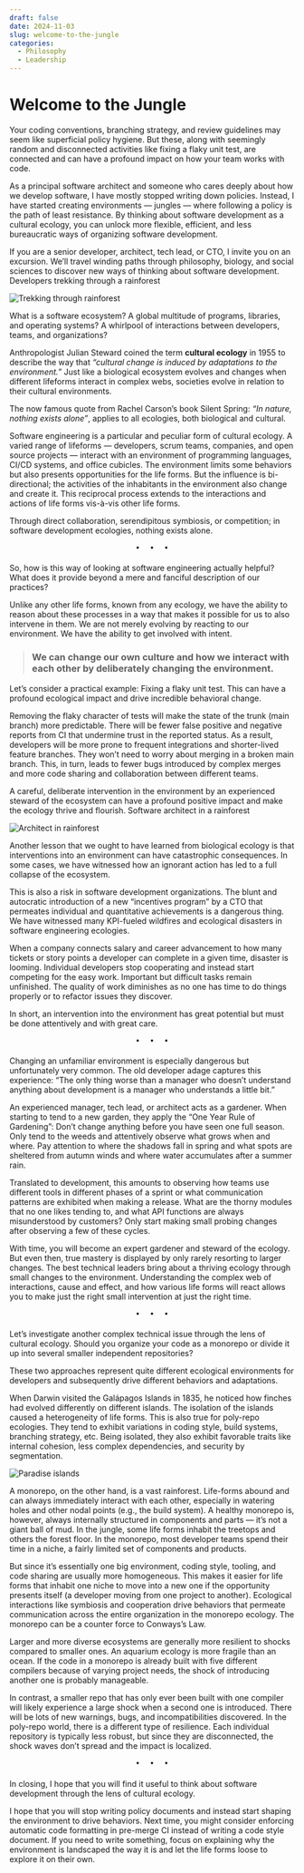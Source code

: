 ```yaml
---
draft: false
date: 2024-11-03
slug: welcome-to-the-jungle
categories:
  - Philosophy
  - Leadership
---
```


# Welcome to the Jungle

Your coding conventions, branching strategy, and review guidelines may seem like superficial policy hygiene. But these, along with seemingly random and disconnected activities like fixing a flaky unit test, are connected and can have a profound impact on how your team works with code.

<!-- more -->

As a principal software architect and someone who cares deeply about how we develop software, I have mostly stopped writing down policies. Instead, I have started creating environments — jungles — where following a policy is the path of least resistance. By thinking about software development as a cultural ecology, you can unlock more flexible, efficient, and less bureaucratic ways of organizing software development.

If you are a senior developer, architect, tech lead, or CTO, I invite you on an excursion. We’ll travel winding paths through philosophy, biology, and social sciences to discover new ways of thinking about software development.
Developers trekking through a rainforest

![Trekking through rainforest](trekking.jpeg)


What is a software ecosystem? A global multitude of programs, libraries, and operating systems? A whirlpool of interactions between developers, teams, and organizations?

Anthropologist Julian Steward coined the term **cultural ecology** in 1955 to describe the way that *“cultural change is induced by adaptations to the environment.”* Just like a biological ecosystem evolves and changes when different lifeforms interact in complex webs, societies evolve in relation to their cultural environments.

The now famous quote from Rachel Carson’s book Silent Spring: *“In nature, nothing exists alone”*, applies to all ecologies, both biological and cultural.

Software engineering is a particular and peculiar form of cultural ecology. A varied range of lifeforms — developers, scrum teams, companies, and open source projects — interact with an environment of programming languages, CI/CD systems, and office cubicles. The environment limits some behaviors but also presents opportunities for the life forms. But the influence is bi-directional; the activities of the inhabitants in the environment also change and create it. This reciprocal process extends to the interactions and actions of life forms vis-à-vis other life forms.

Through direct collaboration, serendipitous symbiosis, or competition; in software development ecologies, nothing exists alone.

<pre><p style="text-align: center; margin-top: 0px; margin-bottom: 4pt;">•  •  •</p></pre>

So, how is this way of looking at software engineering actually helpful? What does it provide beyond a mere and fanciful description of our practices?

Unlike any other life forms, known from any ecology, we have the ability to reason about these processes in a way that makes it possible for us to also intervene in them. We are not merely evolving by reacting to our environment. We have the ability to get involved with intent.

> ### We can change our own culture and how we interact with each other by deliberately changing the environment.

Let’s consider a practical example: Fixing a flaky unit test. This can have a profound ecological impact and drive incredible behavioral change.

Removing the flaky character of tests will make the state of the trunk (main branch) more predictable. There will be fewer false positive and negative reports from CI that undermine trust in the reported status. As a result, developers will be more prone to frequent integrations and shorter-lived feature branches. They won’t need to worry about merging in a broken main branch. This, in turn, leads to fewer bugs introduced by complex merges and more code sharing and collaboration between different teams.

A careful, deliberate intervention in the environment by an experienced steward of the ecosystem can have a profound positive impact and make the ecology thrive and flourish.
Software architect in a rainforest

![Architect in rainforest](architect.jpeg)

Another lesson that we ought to have learned from biological ecology is that interventions into an environment can have catastrophic consequences. In some cases, we have witnessed how an ignorant action has led to a full collapse of the ecosystem.

This is also a risk in software development organizations. The blunt and autocratic introduction of a new “incentives program” by a CTO that permeates individual and quantitative achievements is a dangerous thing. We have witnessed many KPI-fueled wildfires and ecological disasters in software engineering ecologies.

When a company connects salary and career advancement to how many tickets or story points a developer can complete in a given time, disaster is looming. Individual developers stop cooperating and instead start competing for the easy work. Important but difficult tasks remain unfinished. The quality of work diminishes as no one has time to do things properly or to refactor issues they discover.

In short, an intervention into the environment has great potential but must be done attentively and with great care.

<pre><p style="text-align: center; margin-top: 0px; margin-bottom: 4pt;">•  •  •</p></pre>

Changing an unfamiliar environment is especially dangerous but unfortunately very common. The old developer adage captures this experience: “The only thing worse than a manager who doesn’t understand anything about development is a manager who understands a little bit.”

An experienced manager, tech lead, or architect acts as a gardener. When starting to tend to a new garden, they apply the “One Year Rule of Gardening”: Don’t change anything before you have seen one full season. Only tend to the weeds and attentively observe what grows when and where. Pay attention to where the shadows fall in spring and what spots are sheltered from autumn winds and where water accumulates after a summer rain.

Translated to development, this amounts to observing how teams use different tools in different phases of a sprint or what communication patterns are exhibited when making a release. What are the thorny modules that no one likes tending to, and what API functions are always misunderstood by customers? Only start making small probing changes after observing a few of these cycles.

With time, you will become an expert gardener and steward of the ecology. But even then, true mastery is displayed by only rarely resorting to larger changes. The best technical leaders bring about a thriving ecology through small changes to the environment. Understanding the complex web of interactions, cause and effect, and how various life forms will react allows you to make just the right small intervention at just the right time.

<pre><p style="text-align: center; margin-top: 0px; margin-bottom: 4pt;">•  •  •</p></pre>

Let’s investigate another complex technical issue through the lens of cultural ecology. Should you organize your code as a monorepo or divide it up into several smaller independent repositories?

These two approaches represent quite different ecological environments for developers and subsequently drive different behaviors and adaptations.

When Darwin visited the Galápagos Islands in 1835, he noticed how finches had evolved differently on different islands. The isolation of the islands caused a heterogeneity of life forms. This is also true for poly-repo ecologies. They tend to exhibit variations in coding style, build systems, branching strategy, etc. Being isolated, they also exhibit favorable traits like internal cohesion, less complex dependencies, and security by segmentation.

![Paradise islands](islands.jpeg)

A monorepo, on the other hand, is a vast rainforest. Life-forms abound and can always immediately interact with each other, especially in watering holes and other nodal points (e.g., the build system). A healthy monorepo is, however, always internally structured in components and parts — it’s not a giant ball of mud. In the jungle, some life forms inhabit the treetops and others the forest floor. In the monorepo, most developer teams spend their time in a niche, a fairly limited set of components and products.

But since it’s essentially one big environment, coding style, tooling, and code sharing are usually more homogeneous. This makes it easier for life forms that inhabit one niche to move into a new one if the opportunity presents itself (a developer moving from one project to another). Ecological interactions like symbiosis and cooperation drive behaviors that permeate communication across the entire organization in the monorepo ecology. The monorepo can be a counter force to Conways’s Law.

Larger and more diverse ecosystems are generally more resilient to shocks compared to smaller ones. An aquarium ecology is more fragile than an ocean. If the code in a monorepo is already built with five different compilers because of varying project needs, the shock of introducing another one is probably manageable.

In contrast, a smaller repo that has only ever been built with one compiler will likely experience a large shock when a second one is introduced. There will be lots of new warnings, bugs, and incompatibilities discovered. In the poly-repo world, there is a different type of resilience. Each individual repository is typically less robust, but since they are disconnected, the shock waves don’t spread and the impact is localized.

<pre><p style="text-align: center; margin-top: 0px; margin-bottom: 4pt;">•  •  •</p></pre>

In closing, I hope that you will find it useful to think about software development through the lens of cultural ecology.

I hope that you will stop writing policy documents and instead start shaping the environment to drive behaviors. Next time, you might consider enforcing automatic code formatting in pre-merge CI instead of writing a code style document. If you need to write something, focus on explaining why the environment is landscaped the way it is and let the life forms loose to explore it on their own.
